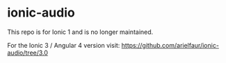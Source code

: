 # ionic-audio
This repo is for Ionic 1 and is no longer maintained. 

For the Ionic 3 / Angular 4 version visit:
https://github.com/arielfaur/ionic-audio/tree/3.0




